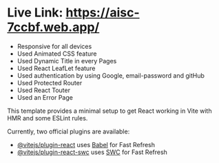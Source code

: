 
# Live Link: https://aisc-7ccbf.web.app/

- Responsive for all devices
- Used Animated CSS feature
- Used Dynamic Title in every Pages
- Used React LeafLet feature
- Used authentication by using Google, email-password and gitHub
- Used Protected Router
- Used React Touter
- Used an Error Page

This template provides a minimal setup to get React working in Vite with HMR and some ESLint rules.

Currently, two official plugins are available:

- [@vitejs/plugin-react](https://github.com/vitejs/vite-plugin-react/blob/main/packages/plugin-react/README.md) uses [Babel](https://babeljs.io/) for Fast Refresh
- [@vitejs/plugin-react-swc](https://github.com/vitejs/vite-plugin-react-swc) uses [SWC](https://swc.rs/) for Fast Refresh


